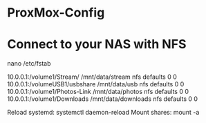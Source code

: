 # ProxMox-Config



# Connect to your NAS with NFS 

nano /etc/fstab

10.0.0.1:/volume1/Stream/ /mnt/data/stream nfs defaults 0 0 
10.0.0.1:/volumeUSB1/usbshare /mnt/data/usb nfs defaults 0 0 
10.0.0.1:/volume1/Photos-Link /mnt/data/photos nfs defaults 0 0 
10.0.0.1:/volume1/Downloads /mnt/data/downloads nfs defaults 0 0 



Reload systemd: systemctl daemon-reload 
Mount shares: mount -a 
